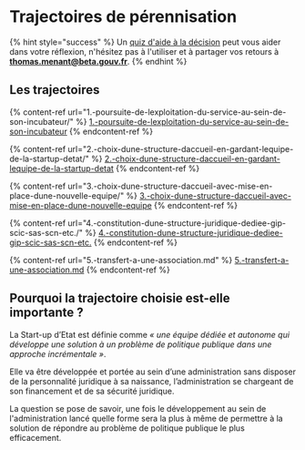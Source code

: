 # Trajectoires de pérennisation

{% hint style="success" %}
Un [quiz d'aide à la décision](https://startupdetat.typeform.com/to/N6rXqwFF) peut vous aider dans votre réflexion, n'hésitez pas à l'utiliser et à partager vos retours à **thomas.menant@beta.gouv.fr**.&#x20;
{% endhint %}

## Les trajectoires

{% content-ref url="1.-poursuite-de-lexploitation-du-service-au-sein-de-son-incubateur/" %}
[1.-poursuite-de-lexploitation-du-service-au-sein-de-son-incubateur](1.-poursuite-de-lexploitation-du-service-au-sein-de-son-incubateur/)
{% endcontent-ref %}

{% content-ref url="2.-choix-dune-structure-daccueil-en-gardant-lequipe-de-la-startup-detat/" %}
[2.-choix-dune-structure-daccueil-en-gardant-lequipe-de-la-startup-detat](2.-choix-dune-structure-daccueil-en-gardant-lequipe-de-la-startup-detat/)
{% endcontent-ref %}

{% content-ref url="3.-choix-dune-structure-daccueil-avec-mise-en-place-dune-nouvelle-equipe/" %}
[3.-choix-dune-structure-daccueil-avec-mise-en-place-dune-nouvelle-equipe](3.-choix-dune-structure-daccueil-avec-mise-en-place-dune-nouvelle-equipe/)
{% endcontent-ref %}

{% content-ref url="4.-constitution-dune-structure-juridique-dediee-gip-scic-sas-scn-etc./" %}
[4.-constitution-dune-structure-juridique-dediee-gip-scic-sas-scn-etc.](4.-constitution-dune-structure-juridique-dediee-gip-scic-sas-scn-etc./)
{% endcontent-ref %}

{% content-ref url="5.-transfert-a-une-association.md" %}
[5.-transfert-a-une-association.md](5.-transfert-a-une-association.md)
{% endcontent-ref %}



## Pourquoi la trajectoire choisie est-elle importante ?

La Start-up d’Etat est définie comme _« une équipe dédiée et autonome qui développe une solution à un problème de politique publique dans une approche incrémentale »_.&#x20;

Elle va être développée et portée au sein d’une administration sans disposer de la personnalité juridique à sa naissance, l’administration se chargeant de son financement et de sa sécurité juridique.

La question se pose de savoir, une fois le développement au sein de l'administration lancé quelle forme sera la plus à même de permettre à la solution de répondre au problème de politique publique le plus efficacement.&#x20;
